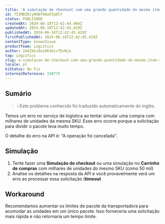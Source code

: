 ```yaml
---
title: 'A simulação de checkout com uma grande quantidade do mesmo item recebe um tempo limite de logística'
id: 753MDZbcyN9BTHAaSTpOlY
status: PUBLISHED
createdAt: 2024-06-18T12:42:44.404Z
updatedAt: 2024-06-18T12:42:45.419Z
publishedAt: 2024-06-18T12:42:45.419Z
firstPublishedAt: 2024-06-18T12:42:45.419Z
contentType: knownIssue
productTeam: Logistics
author: 2mXZkbi0oi061KicTExNjo
tag: Logistics
slug: a-simulacao-de-checkout-com-uma-grande-quantidade-do-mesmo-item-recebe-um-tempo-limite-de-logistica
locale: pt
kiStatus: No Fix
internalReference: 330775
---
```


## Sumário

>ℹ️ Este problema conhecido foi traduzido automaticamente do inglês.


Temos um erro no serviço de logística ao tentar simular uma compra com milhares de unidades da mesma SKU. Esse erro ocorre porque a solicitação para dividir o pacote leva muito tempo.

O detalhe do erro na API é: "A operação foi cancelada".

## Simulação



1. Tente fazer uma **Simulação de checkout** ou uma simulação no **Carrinho de compras** com milhares de unidades do mesmo SKU (como 50 mil)
2. Analise os detalhes na resposta da API e você provavelmente verá um erro ao processar essa solicitação (**timeout**

## Workaround


Recomendamos aumentar os limites de pacote da transportadora para acomodar as unidades em um único pacote. Isso forneceria uma solicitação mais rápida e não retornaria um tempo limite.







